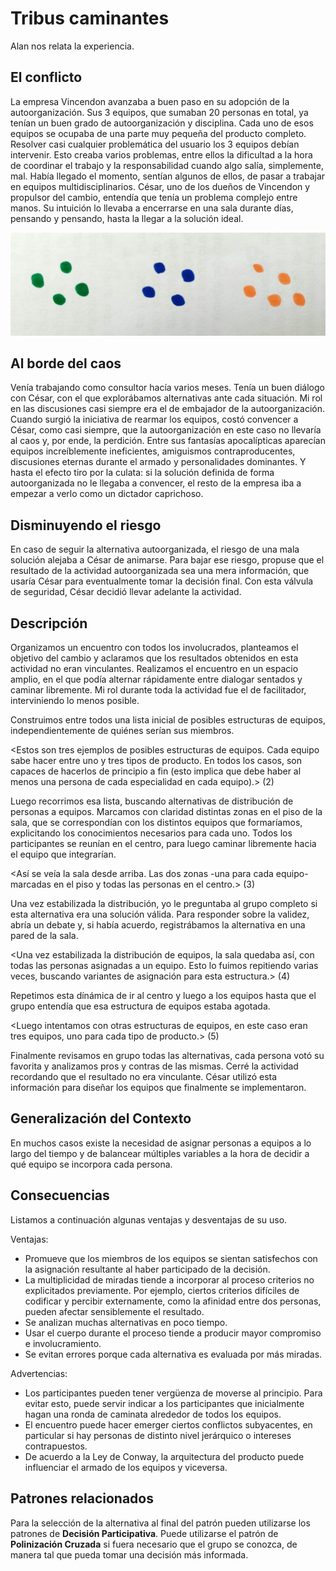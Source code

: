 # Tribus caminantes

Alan nos relata la experiencia.

## El conflicto
La empresa Vincendon avanzaba a buen paso en su adopción de la autoorganización. Sus 3 equipos, que sumaban 20 personas en total, ya tenían un buen grado de autoorganización y disciplina. Cada uno de esos equipos se ocupaba de una parte muy pequeña del producto completo. Resolver casi cualquier problemática del usuario los 3 equipos debían intervenir. Esto creaba varios problemas, entre ellos la dificultad a la hora de coordinar el trabajo y la responsabilidad cuando algo salía, simplemente, mal. Había llegado el momento, sentían algunos de ellos, de pasar a trabajar en equipos multidisciplinarios. César, uno de los dueños de Vincendon y propulsor del cambio, entendía que tenía un problema complejo entre manos. Su intuición lo llevaba a encerrarse en una sala durante días, pensando y pensando, hasta la llegar a la solución ideal.

![Distribución funcional](/images/TribusCaminantes1.jpg "La distribución de equipos en ese momento se veía más o menos así. Estaban divididos por especialidad")

## Al borde del caos
Venía trabajando como consultor hacía varios meses. Tenía un buen diálogo con César, con el que explorábamos alternativas ante cada situación. Mi rol en las discusiones casi siempre era el de embajador de la autoorganización. Cuando surgió la iniciativa de rearmar los equipos, costó convencer a César, como casi siempre, que la autoorganización en este caso no llevaría al caos y, por ende, la perdición. Entre sus fantasías apocalípticas aparecían equipos increíblemente ineficientes, amiguismos contraproducentes, discusiones eternas durante el armado y personalidades dominantes. Y hasta el efecto tiro por la culata: si la solución definida de forma autoorganizada no le llegaba a convencer, el resto de la empresa iba a empezar a verlo como un dictador caprichoso.

## Disminuyendo el riesgo
En caso de seguir la alternativa autoorganizada, el riesgo de una mala solución alejaba a César de animarse. Para bajar ese riesgo, propuse que el resultado de la actividad autoorganizada sea una mera información, que usaría César para eventualmente tomar la decisión final. Con esta válvula de seguridad, César decidió llevar adelante la actividad.

## Descripción
Organizamos un encuentro con todos los involucrados, planteamos el objetivo del cambio y aclaramos que los resultados obtenidos en esta actividad no eran vinculantes.
Realizamos el encuentro en un espacio amplio, en el que podía alternar rápidamente entre dialogar sentados y caminar libremente. Mi rol durante toda la actividad fue el de facilitador, interviniendo lo menos posible.

Construimos entre todos una lista inicial de posibles estructuras de equipos, independientemente de quiénes serían sus miembros.

<Estos son tres ejemplos de posibles estructuras de equipos. Cada equipo sabe hacer entre uno y tres tipos de producto. En todos los casos, son capaces de hacerlos de principio a fin (esto implica que debe haber al menos una persona de cada especialidad en cada equipo).> (2)

Luego recorrimos esa lista, buscando alternativas de distribución de personas a equipos. Marcamos con claridad distintas zonas en el piso de la sala, que se correspondían con los distintos equipos que formaríamos, explicitando los conocimientos necesarios para cada uno. Todos los participantes se reunían en el centro, para luego caminar libremente hacia el equipo que integrarían.


<Así se veía la sala desde arriba. Las dos zonas -una para cada equipo- marcadas en el piso y todas las personas en el centro.> (3)


Una vez estabilizada la distribución, yo le preguntaba al grupo completo si esta alternativa era una solución válida. Para responder sobre la validez, abría un debate y, si había acuerdo, registrábamos la alternativa en una pared de la sala.

<Una vez estabilizada la distribución de equipos, la sala quedaba así, con todas las personas asignadas a un equipo. Esto lo fuimos repitiendo varias veces, buscando variantes de asignación para esta estructura.> (4)

Repetimos esta dínámica de ir al centro y luego a los equipos hasta que el grupo entendía que esa estructura de equipos estaba agotada.

<Luego intentamos con otras estructuras de equipos, en este caso eran tres equipos, uno para cada tipo de producto.> (5)

Finalmente revisamos en grupo todas las alternativas, cada persona votó su favorita y analizamos pros y contras de las mismas. Cerré la actividad recordando que el resultado no era vinculante.
César utilizó esta información para diseñar los equipos que finalmente se implementaron.

## Generalización del Contexto
En muchos casos existe la necesidad de asignar personas a equipos a lo largo del tiempo y de balancear múltiples variables a la hora de decidir a qué equipo se incorpora cada persona.

## Consecuencias
Listamos a continuación algunas ventajas y desventajas de su uso.

Ventajas:
* Promueve que los miembros de los equipos se sientan satisfechos con la asignación resultante al haber participado de la decisión.
* La multiplicidad de miradas tiende a incorporar al proceso criterios no explicitados previamente. Por ejemplo, ciertos criterios difíciles de codificar y percibir externamente, como la afinidad entre dos personas, pueden afectar sensiblemente el resultado.
* Se analizan muchas alternativas en poco tiempo.
* Usar el cuerpo durante el proceso tiende a producir mayor compromiso e involucramiento.
* Se evitan errores porque cada alternativa es evaluada por más miradas.

Advertencias:
* Los participantes pueden tener vergüenza de moverse al principio. Para evitar esto, puede servir indicar a los participantes que inicialmente hagan una ronda de caminata alrededor de todos los equipos.
* El encuentro puede hacer emerger ciertos conflictos subyacentes, en particular si hay personas de distinto nivel jerárquico o intereses contrapuestos.
* De acuerdo a la Ley de Conway, la arquitectura del producto puede influenciar el armado de los equipos y viceversa.

## Patrones relacionados
Para la selección de la alternativa al final del patrón pueden utilizarse los patrones de **Decisión Participativa**.
Puede utilizarse el patrón de **Polinización Cruzada** si fuera necesario que el grupo se conozca, de manera tal que pueda tomar una decisión más informada.
